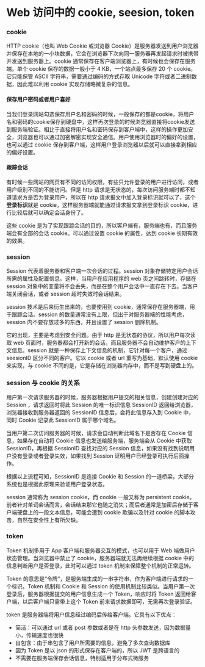 # Web 访问中的 cookie, seesion, token

### cookie

HTTP cookie（也叫 Web Cookie 或浏览器 Cookie）是服务器发送到用户浏览器并保存在本地的一小块数据，它会在浏览器下次向同一服务器再发起请求时被携带并发送到服务器上。cookie 通常保存在客户端浏览器上，有时候也会保存在服务端。单个 cookie 保存的数据一般小于 4 KB，一个站点最多保存 20 个 cookie。它只能保管 ASCII 字符串，需要通过编码的方式存取 Unicode 字符或者二进制数据，因此难以利用 cookie 实现存储略微复杂的信息。

#### 保存用户密码或者用户喜好

当我们登录网站勾选保存用户名和密码的时候，一般保存的都是cookie，将用户名和密码的cookie保存到硬盘中，这样再次登录的时候浏览器直接将cookie发送到服务端验证。相比于直接将用户名和密码保存到客户端中，这样的操作更加安全，浏览器也可以通过加密解密实现安全通信。用户使用浏览器时的偏好的设置，也可以通过 cookie 保存到客户端，这样用户登录浏览器以后就可以直接拿到相应的偏好设置。

#### 跟踪会话

有时候一些网站的网页有不同的访问权限，有些只允许登录的用户进行访问，或者用户级别不同的不能访问。但是 http 请求是无状态的，每次访问服务端时都不知道请求方是否为登录用户，所以在 http 请求报文中加入登录标识就可以了，这个**登录标识**就是 cookie，这样服务器端就能通过请求报文拿到登录标识 cookie，进行比较后就可以确定会话身份了。

这些 cookie 是为了实现跟踪会话的目的，所以客户端有，服务端也有，而且服务端会有全部的会话 cookie。可以通过设置 cookie 的属性，达到 cookie 长期有效的效果。



### session

Session 代表着服务器和客户端一次会话的过程。session 对象存储特定用户会话所需的属性及配置信息。这样，当用户在应用程序的 web 页之间跳转时，存储在 session 对象中的变量将不会丢失，而是在整个用户会话中一直存在下去。当客户端关闭会话，或者 session 超时失效时会话结束。

session 技术是后来衍生出来的，也要使用到 cookie，通常保存在服务器端，用于跟踪会话。session 的数量通常没有上限，但出于对服务器端的性能考虑，session 内不要存放过多的东西，并且设置了 session 删除机制。

它的出现，主要是考虑到安全问题。由于 http 是无状态的协议，所以用户每次读取 web 页面时，服务器都会打开新的会话，而且服务器不会自动维护客户的上下文信息。session 就是一种保存上下文信息的机制，它针对每一个客户，通过 seesionID 区分不同的客户。它以 cookie 或者 url 重写为基础，默认使用 cookie 来实现，与 cookie 不同的是，它是存储在浏览器内存中，而不是写到硬盘上的。



### session 与 cookie 的关系

用户第一次请求服务器的时候，服务器根据用户提交的相关信息，创建创建对应的 Session ，请求返回时将此 Session 的唯一标识信息 SessionID 返回给浏览器，浏览器接收到服务器返回的 SessionID 信息后，会将此信息存入到 Cookie 中，同时 Cookie 记录此 SessionID 属于哪个域名。

当用户第二次访问服务器的时候，请求会自动判断此域名下是否存在 Cookie 信息，如果存在自动将 Cookie 信息也发送给服务端，服务端会从 Cookie 中获取 SessionID，再根据 SessionID 查找对应的 Session 信息，如果没有找到说明用户没有登录或者登录失效，如果找到 Session 证明用户已经登录可执行后面操作。

根据以上流程可知，SessionID 是连接 Cookie 和 Session 的一道桥梁，大部分系统也是根据此原理来验证用户登录状态。

session 通常称为 session cookie，而 cookie 一般又称为 persistent cookie。前者针对单词会话而言，会话结束那它也随之消失；而后者通常是加密后存储于客户端硬盘上的一段文本信息，可能会遭到 cookie 欺骗以及针对 cookie 的脚本攻击，自然在安全性上有所欠缺。



### token

Token 机制多用于 App 客户端和服务器交互的模式，也可以用于 Web 端做用户状态管理。当浏览器中禁止了 cookie，服务器端就无法再继续根据 cookie 中的信息判断用户是否登录，此时可以通过 token 机制来保障整个机制的正常运转。

Token 的意思是“令牌”，是服务端生成的一串字符串，作为客户端进行请求的一个标识。Token 机制和 Cookie 和 Session 的使用机制比较类似。当用户第一次登录后，服务器根据提交的用户信息生成一个 Token，响应时将 Token 返回给客户端，以后客户端只需带上这个 Token 前来请求数据即可，无需再次登录验证。

token 是服务器端将用户信息经过编码后传给客户端。它具有以下优点：

* 简洁：可以通过 url 或者 post 参数或者是在 http 头参数发送，因为数据量小，传输速度也很快
* 自包含：由于串包含了用户所需要的信息，避免了多次查询数据库
* 因为 Token 是以 json 的形式保存在客户端的，所以 JWT 是跨语言的
* 不需要在服务端保存会话信息，特别适用于分布式微服务
